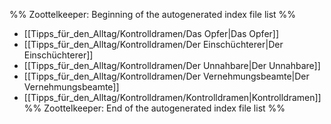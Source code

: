 %% Zoottelkeeper: Beginning of the autogenerated index file list  %%
-  [[Tipps_für_den_Alltag/Kontrolldramen/Das Opfer|Das Opfer]]
-  [[Tipps_für_den_Alltag/Kontrolldramen/Der Einschüchterer|Der Einschüchterer]]
-  [[Tipps_für_den_Alltag/Kontrolldramen/Der Unnahbare|Der Unnahbare]]
-  [[Tipps_für_den_Alltag/Kontrolldramen/Der Vernehmungsbeamte|Der Vernehmungsbeamte]]
-  [[Tipps_für_den_Alltag/Kontrolldramen/Kontrolldramen|Kontrolldramen]]
%% Zoottelkeeper: End of the autogenerated index file list  %%
